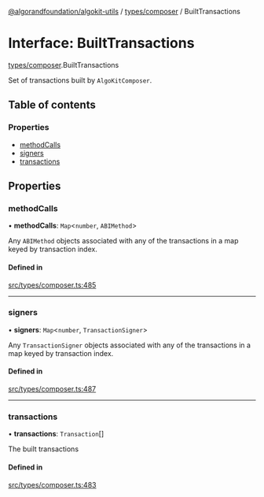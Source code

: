 [@algorandfoundation/algokit-utils](../README.md) / [types/composer](../modules/types_composer.md) / BuiltTransactions

# Interface: BuiltTransactions

[types/composer](../modules/types_composer.md).BuiltTransactions

Set of transactions built by `AlgoKitComposer`.

## Table of contents

### Properties

- [methodCalls](types_composer.BuiltTransactions.md#methodcalls)
- [signers](types_composer.BuiltTransactions.md#signers)
- [transactions](types_composer.BuiltTransactions.md#transactions)

## Properties

### methodCalls

• **methodCalls**: `Map`\<`number`, `ABIMethod`\>

Any `ABIMethod` objects associated with any of the transactions in a map keyed by transaction index.

#### Defined in

[src/types/composer.ts:485](https://github.com/algorandfoundation/algokit-utils-ts/blob/main/src/types/composer.ts#L485)

___

### signers

• **signers**: `Map`\<`number`, `TransactionSigner`\>

Any `TransactionSigner` objects associated with any of the transactions in a map keyed by transaction index.

#### Defined in

[src/types/composer.ts:487](https://github.com/algorandfoundation/algokit-utils-ts/blob/main/src/types/composer.ts#L487)

___

### transactions

• **transactions**: `Transaction`[]

The built transactions

#### Defined in

[src/types/composer.ts:483](https://github.com/algorandfoundation/algokit-utils-ts/blob/main/src/types/composer.ts#L483)
